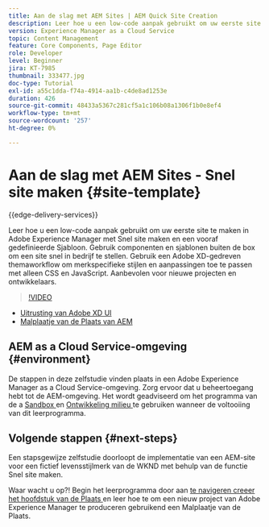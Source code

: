 ```yaml
---
title: Aan de slag met AEM Sites | AEM Quick Site Creation
description: Leer hoe u een low-code aanpak gebruikt om uw eerste site te maken in Adobe Experience Manager met Snel site maken en een vooraf gedefinieerde Sjabloon. Gebruik componenten en sjablonen buiten de box om een site snel in bedrijf te stellen. Gebruik een Adobe XD-gedreven themaworkflow om merkspecifieke stijlen en aanpassingen toe te passen met alleen CSS en JavaScript. Aanbevolen voor nieuwe projecten en ontwikkelaars.
version: Experience Manager as a Cloud Service
topic: Content Management
feature: Core Components, Page Editor
role: Developer
level: Beginner
jira: KT-7985
thumbnail: 333477.jpg
doc-type: Tutorial
exl-id: a55c1dda-f74a-4914-aa1b-c4de8ad1253e
duration: 426
source-git-commit: 48433a5367c281cf5a1c106b08a1306f1b0e8ef4
workflow-type: tm+mt
source-wordcount: '257'
ht-degree: 0%

---
```


# Aan de slag met AEM Sites - Snel site maken {#site-template}

{{edge-delivery-services}}

Leer hoe u een low-code aanpak gebruikt om uw eerste site te maken in Adobe Experience Manager met Snel site maken en een vooraf gedefinieerde Sjabloon. Gebruik componenten en sjablonen buiten de box om een site snel in bedrijf te stellen. Gebruik een Adobe XD-gedreven themaworkflow om merkspecifieke stijlen en aanpassingen toe te passen met alleen CSS en JavaScript. Aanbevolen voor nieuwe projecten en ontwikkelaars.

>[!VIDEO](https://video.tv.adobe.com/v/333477?quality=12&learn=on)

* [ Uitrusting van Adobe XD UI ](https://github.com/adobe/aem-site-template-basic/blob/main/files/wireframe.xd)
* [ Malplaatje van de Plaats van AEM ](https://github.com/adobe/aem-site-template-basic)

## AEM as a Cloud Service-omgeving {#environment}

De stappen in deze zelfstudie vinden plaats in een Adobe Experience Manager as a Cloud Service-omgeving. Zorg ervoor dat u beheertoegang hebt tot de AEM-omgeving. Het wordt geadviseerd om het programma van de a [ Sandbox ](https://experienceleague.adobe.com/docs/experience-manager-cloud-service/onboarding/getting-access/sandbox-programs/introduction-sandbox-programs.html) en [ Ontwikkeling milieu ](https://experienceleague.adobe.com/docs/experience-manager-cloud-service/implementing/using-cloud-manager/manage-environments.html) te gebruiken wanneer de voltooiing van dit leerprogramma.

## Volgende stappen {#next-steps}

Een stapsgewijze zelfstudie doorloopt de implementatie van een AEM-site voor een fictief levensstijlmerk van de WKND met behulp van de functie Snel site maken.

Waar wacht u op?! Begin het leerprogramma door aan [ te navigeren creeer het hoofdstuk van de Plaats ](create-site.md) en leer hoe te om een nieuw project van Adobe Experience Manager te produceren gebruikend een Malplaatje van de Plaats.
